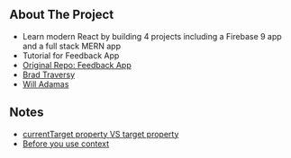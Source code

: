## About The Project

- Learn modern React by building 4 projects including a Firebase 9 app and a full stack MERN app
- Tutorial for Feedback App
- [Original Repo: Feedback App](https://github.com/bradtraversy/feedback-app)
- [Brad Traversy](https://github.com/bradtraversy)
- [Will Adamas](https://github.com/bushblade)

## Notes

- [currentTarget property VS target property](https://stackoverflow.com/questions/10086427/what-is-the-exact-difference-between-currenttarget-property-and-target-property)
- [Before you use context](https://reactjs.org/docs/context.html#before-you-use-context)
